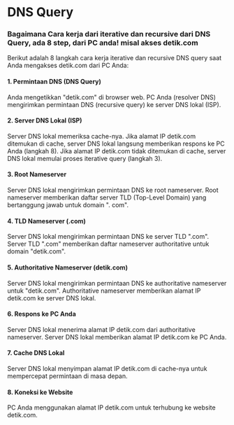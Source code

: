 # DNS Query

### Bagaimana Cara kerja dari iterative dan recursive dari DNS Query, ada 8 step, dari PC anda! misal akses detik.com

<span style="font-size:14px">
Berikut adalah 8 langkah cara kerja iterative dan recursive DNS query saat Anda mengakses detik.com dari PC Anda:

#### 1. Permintaan DNS (DNS Query)
Anda mengetikkan "detik.com" di browser web. PC Anda (resolver DNS) mengirimkan permintaan DNS (recursive query) ke server DNS lokal (ISP).

#### 2. Server DNS Lokal (ISP)
Server DNS lokal memeriksa cache-nya. Jika alamat IP detik.com ditemukan di cache, server DNS lokal langsung memberikan respons ke PC Anda (langkah 8). Jika alamat IP detik.com tidak ditemukan di cache, server DNS lokal memulai proses iterative query (langkah 3).

#### 3. Root Nameserver
Server DNS lokal mengirimkan permintaan DNS ke root nameserver. Root nameserver memberikan daftar server TLD (Top-Level Domain) yang bertanggung jawab untuk domain ". com".

#### 4. TLD Nameserver (.com)
Server DNS lokal mengirimkan permintaan DNS ke server TLD ".com". Server TLD ".com" memberikan daftar nameserver authoritative untuk domain "detik.com".

#### 5. Authoritative Nameserver (detik.com)
Server DNS lokal mengirimkan permintaan DNS ke authoritative nameserver untuk "detik.com". Authoritative nameserver memberikan alamat IP detik.com ke server DNS lokal.

#### 6. Respons ke PC Anda
Server DNS lokal menerima alamat IP detik.com dari authoritative nameserver. Server DNS lokal memberikan alamat IP detik.com ke PC Anda.

#### 7. Cache DNS Lokal
Server DNS lokal menyimpan alamat IP detik.com di cache-nya untuk mempercepat permintaan di masa depan.

#### 8. Koneksi ke Website
PC Anda menggunakan alamat IP detik.com untuk terhubung ke website detik.com.
</span>